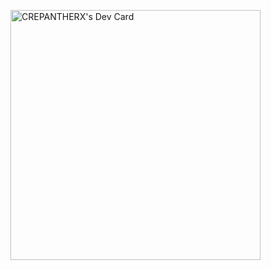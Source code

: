 <a href="https://app.daily.dev/crepantherx"><img src="https://api.daily.dev/devcards/a2afad4ead214beab7aa7c697c3a9b43.png?r=hdi" width="400" alt="CREPANTHERX's Dev Card"/></a>
